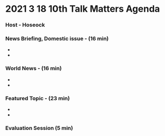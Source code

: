 # 2021 3 18 10th Talk Matters Agenda
### Host - Hoseock

### News Briefing, Domestic issue -  (16 min)
* 
* 



### World News -  (16 min)
* 
* 

### Featured Topic -  (23 min)
* 
* 
  


### Evaluation Session (5 min)

